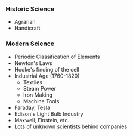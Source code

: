 ### Historic Science
- Agrarian
- Handicraft
### Modern Science
- Periodic Classification of Elements
- Newton's Laws
- Hooke's finding of the cell
- Industrial Age (1760-1820)
	- Textiles
	- Steam Power
	- Iron Making
	- Machine Tools
- Faraday, Tesla
- Edison's Light Bulb Industry
- Maxwell, Einstein, etc.
- Lots of unknown scientists behind companies